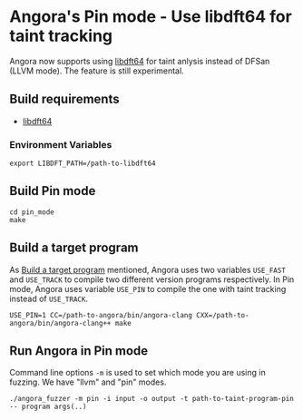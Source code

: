 # Angora's Pin mode - Use libdft64 for taint tracking

Angora now supports using [libdft64](https://github.com/AngoraFuzzer/libdft64) for taint anlysis instead of DFSan (LLVM mode).
The feature is still experimental.

## Build requirements

- [libdft64](https://github.com/AngoraFuzzer/libdft64)

### Environment Variables
```
export LIBDFT_PATH=/path-to-libdft64
```

## Build Pin mode
```
cd pin_mode
make
```

## Build a target program

As [Build a target program](./build_target.md) mentioned, Angora uses two variables `USE_FAST` and `USE_TRACK` to compile two different version programs respectively. In Pin mode, Angora uses variable `USE_PIN` to compile the one with taint tracking instead of `USE_TRACK`. 

```
USE_PIN=1 CC=/path-to-angora/bin/angora-clang CXX=/path-to-angora/bin/angora-clang++ make 
```

## Run Angora in Pin mode

Command line options `-m` is used to set which mode you are using in fuzzing. We have "llvm" and "pin" modes.

```
./angora_fuzzer -m pin -i input -o output -t path-to-taint-program-pin -- program args(..)
```